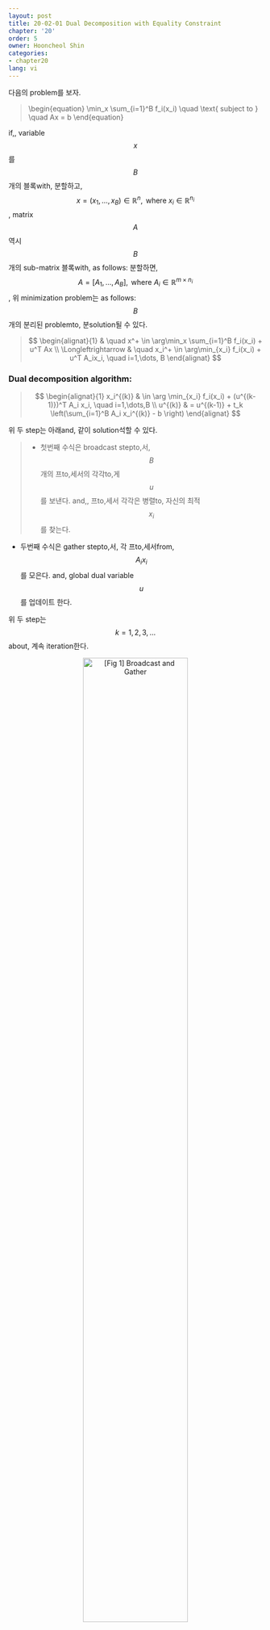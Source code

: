 ```yaml
---
layout: post
title: 20-02-01 Dual Decomposition with Equality Constraint
chapter: '20'
order: 5
owner: Hooncheol Shin
categories:
- chapter20
lang: vi
---
```


다음의 problem를 보자. 
>\begin{equation}
\min_x \sum_{i=1}^B f_i(x_i) \quad \text{ subject to } \quad Ax = b
\end{equation}

if,, variable $$x$$를 $$B$$개의 블록with, 분할하고, $$x = (x_1,\dots,x_B) \in \mathbb{R}^n, \text{ where } x_i \in \mathbb{R}^{n_i}$$, matrix $$A$$ 역시 $$B$$개의 sub-matrix 블록with, as follows: 분할하면, $$A = [A_1, \dots, A_B], \text{ where } A_i \in \mathbb{R}^{m \times n_i}$$, 위 minimization problem는 as follows: $$B$$개의 분리된 problemto, 분solution될 수 있다.  
> $$
> \begin{alignat}{1}
> & \quad x^+ \in \arg\min_x \sum_{i=1}^B f_i(x_i) + u^T Ax  \\
> \Longleftrightarrow & \quad x_i^+ \in \arg\min_{x_i} f_i(x_i) + u^T A_ix_i, \quad i=1,\dots, B
> \end{alignat}
> $$

### Dual decomposition algorithm: 

> $$
> \begin{alignat}{1}
> x_i^{(k)} & \in \arg \min_{x_i} f_i(x_i) + (u^{(k-1)})^T A_i x_i, \quad i=1,\dots,B  \\
> u^{(k)}   & = u^{(k-1)} + t_k \left(\sum_{i=1}^B A_i x_i^{(k)} - b \right)
> \end{alignat}
> $$

위 두 step는 아래and, 같이 solution석할 수 있다. 
>* 첫번째 수식은 broadcast stepto,서, $$B$$개의 프to,세서의 각각to,게 $$u$$를 보낸다. and,, 프to,세서 각각은 병렬to, 자신의 최적 $$x_i$$를 찾는다.   
* 두번째 수식은 gather stepto,서, 각 프to,세서from, $$A_i x_i$$를 모은다. and, global dual variable $$u$$를 업데이트 한다. 

위 두 step는 $$k=1,2,3,\dots$$about, 계속 iteration한다. 

<figure class="image" style="align: center;">
<p align="center">
  <img src="{{ site.baseurl }}/img/chapter_img/chapter20/decomposition.png" alt="[Fig 1] Broadcast and Gather" width="70%">
  <figcaption style="text-align: center;">[Fig 1] Broadcast and Gather</figcaption>
</p>
</figure>

